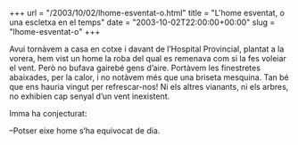 +++
url = "/2003/10/02/lhome-esventat-o.html"
title = "L'home esventat, o una escletxa en el temps"
date = "2003-10-02T22:00:00+00:00"
slug = "lhome-esventat-o"
+++

Avui tornàvem a casa en cotxe i davant de l’Hospital Provincial, plantat a la vorera, hem vist un home la roba del qual es remenava com si la fes voleiar el vent. Però no bufava gairebé gens d’aire. Portàvem les finestretes abaixades, per la calor, i no notàvem més que una briseta mesquina. Tan bé que ens hauria vingut per refrescar-nos! Ni els altres vianants, ni els arbres, no exhibien cap senyal d’un vent inexistent.

Imma ha conjecturat:

–Potser eixe home s’ha equivocat de dia.


